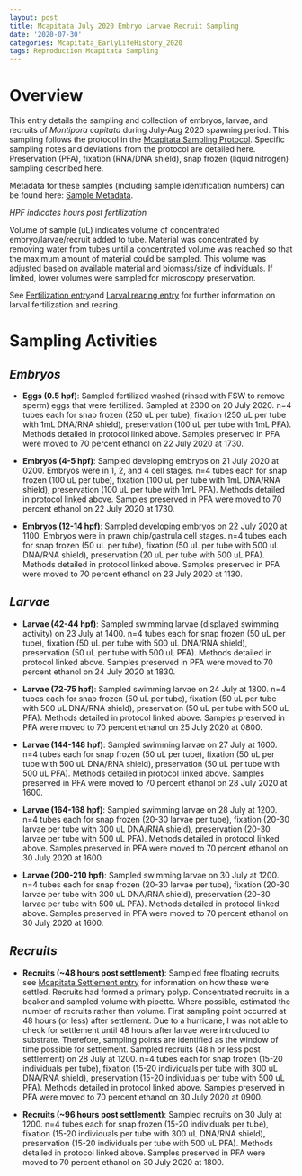 ```yaml
---
layout: post
title: Mcapitata July 2020 Embryo Larvae Recruit Sampling
date: '2020-07-30'
categories: Mcapitata_EarlyLifeHistory_2020
tags: Reproduction Mcapitata Sampling
---
```


# **Overview**  

This entry details the sampling and collection of embryos, larvae, and recruits of *Montipora capitata* during July-Aug 2020 spawning period. This sampling follows the protocol in the [Mcapitata Sampling Protocol](https://ahuffmyer.github.io/ASH_Putnam_Lab_Notebook/Mcapitata-July-2020-Sampling-Protocol/). Specific sampling notes and deviations from the protocol are detailed here. Preservation (PFA), fixation (RNA/DNA shield), snap frozen (liquid nitrogen) sampling described here.   

Metadata for these samples (including sample identification numbers) can be found here: [Sample Metadata](https://github.com/AHuffmyer/EarlyLifeHistory_Energetics/blob/master/Mcap2020/Data/Respiration/Mcapitata_2020_sampling_metadata.csv).  

*HPF indicates hours post fertilization*  

Volume of sample (uL) indicates volume of concentrated embryo/larvae/recruit added to tube. Material was concentrated by removing water from tubes until a concentrated volume was reached so that the maximum amount of material could be sampled. This volume was adjusted based on available material and biomass/size of individuals. If limited, lower volumes were sampled for microscopy preservation.   

See [Fertilization entry](https://ahuffmyer.github.io/ASH_Putnam_Lab_Notebook/Mcapitata-Spawning-and-Fertilization-July-2020/)and [Larval rearing entry](https://ahuffmyer.github.io/ASH_Putnam_Lab_Notebook/Mcapitata-Larval-Rearing-and-Settlement-July-2020/) for further information on larval fertilization and rearing.  

# **Sampling Activities**  

## *Embryos*  

* **Eggs (0.5 hpf)**: Sampled fertilized washed (rinsed with FSW to remove sperm) eggs that were fertilized. Sampled at 2300 on 20 July 2020. n=4 tubes each for snap frozen (250 uL per tube), fixation (250 uL per tube with 1mL DNA/RNA shield), preservation (100 uL per tube with 1mL PFA). Methods detailed in protocol linked above. Samples preserved in PFA were moved to 70 percent ethanol on 22 July 2020 at 1730.   

* **Embryos (4-5 hpf)**: Sampled developing embryos on 21 July 2020 at 0200. Embryos were in 1, 2, and 4 cell stages. n=4 tubes each for snap frozen (100 uL per tube), fixation (100 uL per tube with 1mL DNA/RNA shield), preservation (100 uL per tube with 1mL PFA). Methods detailed in protocol linked above. Samples preserved in PFA were moved to 70 percent ethanol on 22 July 2020 at 1730.

* **Embryos (12-14 hpf)**: Sampled developing embryos on 22 July 2020 at 1100. Embryos were in prawn chip/gastrula cell stages. n=4 tubes each for snap frozen (50 uL per tube), fixation (50 uL per tube with 500 uL DNA/RNA shield), preservation (20 uL per tube with 500 uL PFA). Methods detailed in protocol linked above. Samples preserved in PFA were moved to 70 percent ethanol on 23 July 2020 at 1130.

## *Larvae*  

* **Larvae (42-44 hpf)**: Sampled swimming larvae (displayed swimming activity) on 23 July at 1400. n=4 tubes each for snap frozen (50 uL per tube), fixation (50 uL per tube with 500 uL DNA/RNA shield), preservation (50 uL per tube with 500 uL PFA). Methods detailed in protocol linked above. Samples preserved in PFA were moved to 70 percent ethanol on 24 July 2020 at 1830.  

* **Larvae (72-75 hpf)**: Sampled swimming larvae on 24 July at 1800. n=4 tubes each for snap frozen (50 uL per tube), fixation (50 uL per tube with 500 uL DNA/RNA shield), preservation (50 uL per tube with 500 uL PFA). Methods detailed in protocol linked above. Samples preserved in PFA were moved to 70 percent ethanol on 25 July 2020 at 0800.  

* **Larvae (144-148 hpf)**: Sampled swimming larvae on 27 July at 1600. n=4 tubes each for snap frozen (50 uL per tube), fixation (50 uL per tube with 500 uL DNA/RNA shield), preservation (50 uL per tube with 500 uL PFA). Methods detailed in protocol linked above. Samples preserved in PFA were moved to 70 percent ethanol on 28 July 2020 at 1600.  

* **Larvae (164-168 hpf)**: Sampled swimming larvae on 28 July at 1200. n=4 tubes each for snap frozen (20-30 larvae per tube), fixation (20-30 larvae per tube with 300 uL DNA/RNA shield), preservation (20-30 larvae per tube with 500 uL PFA). Methods detailed in protocol linked above. Samples preserved in PFA were moved to 70 percent ethanol on 30 July 2020 at 1600.  

* **Larvae (200-210 hpf)**: Sampled swimming larvae on 30 July at 1200. n=4 tubes each for snap frozen (20-30 larvae per tube), fixation (20-30 larvae per tube with 300 uL DNA/RNA shield), preservation (20-30 larvae per tube with 500 uL PFA). Methods detailed in protocol linked above. Samples preserved in PFA were moved to 70 percent ethanol on 30 July 2020 at 1600.

## *Recruits*  

* **Recruits (~48 hours post settlement)**: Sampled free floating recruits, see [Mcapitata Settlement entry](https://ahuffmyer.github.io/ASH_Putnam_Lab_Notebook/Mcapitata-Larval-Rearing-and-Settlement-July-2020/) for information on how these were settled. Recruits had formed a primary polyp. Concentrated recruits in a beaker and sampled volume with pipette. Where possible, estimated the number of recruits rather than volume. First sampling point occurred at 48 hours (or less) after settlement. Due to a hurricane, I was not able to check for settlement until 48 hours after larvae were introduced to substrate. Therefore, sampling points are identified as the window of time possible for settlement. Sampled recruits (48 h or less post settlement) on 28 July at 1200. n=4 tubes each for snap frozen (15-20 individuals per tube), fixation (15-20 individuals per tube with 300 uL DNA/RNA shield), preservation (15-20 individuals per tube with 500 uL PFA). Methods detailed in protocol linked above. Samples preserved in PFA were moved to 70 percent ethanol on 30 July 2020 at 0900.  

* **Recruits (~96 hours post settlement)**: Sampled recruits on 30 July at 1200. n=4 tubes each for snap frozen (15-20 individuals per tube), fixation (15-20 individuals per tube with 300 uL DNA/RNA shield), preservation (15-20 individuals per tube with 500 uL PFA). Methods detailed in protocol linked above. Samples preserved in PFA were moved to 70 percent ethanol on 30 July 2020 at 1800.  
